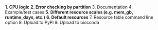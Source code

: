 __1. CPU logic__
__2. Error checking by partition__
3. Documentation 
4. Example/test cases
__5. Different resource scales (e.g. mem_gb, runtime_days, etc.)__
__6. Default resources__
7. Resource table command line option
8. Upload to PyPI
9. Upload to bioconda
